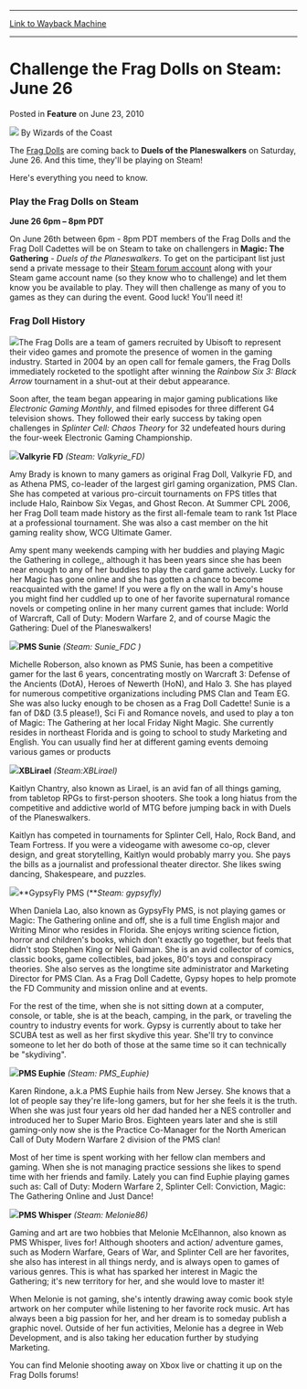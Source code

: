 
---
[Link to Wayback Machine](https://web.archive.org/web/20211209145559/https://magic.wizards.com/en/articles/archive/feature/challenge-frag-dolls-steam-june-26-2010-06-23)

[_metadata_:wayback_url]:- "https://magic.wizards.com/en/articles/archive/feature/challenge-frag-dolls-steam-june-26-2010-06-23"
[_metadata_:wayback_raw_url]:- "https://web.archive.org/web/20211209145559id_/https://magic.wizards.com/en/articles/archive/feature/challenge-frag-dolls-steam-june-26-2010-06-23"
[_metadata_:wayback_capture_timestamp]:- "2021-12-09 14:55:59+00:00"
[_metadata_:publish_date]:- "2010-06-23"
[_metadata_:description]:- "The Frag Dolls are coming back to Duels of the Planeswalkers on Saturday, June 26. And this time, they'll be playing on Steam!Here's everything you need to know.Play the Frag Dolls on Steam June 26 6pm – 8pm PDTOn June 26th between 6pm - 8pm PDT members of the Frag Dolls and the Frag Doll Cadettes will be on Steam to take on challengers in Magic: The Gathering - Duels of the"
[_metadata_:generator]:- "Drupal 7 (http://drupal.org)"
---


Challenge the Frag Dolls on Steam: June 26
==========================================



 Posted in **Feature**
 on June 23, 2010 






![](https://media.magic.wizards.com/styles/auth_small/public/images/person/wizards_author.jpg)
By Wizards of the Coast











The [Frag Dolls](http://www.fragdolls.com/) are coming back to **Duels of the Planeswalkers** on Saturday, June 26. And this time, they'll be playing on Steam!

Here's everything you need to know.

### Play the Frag Dolls on Steam


**June 26 6pm – 8pm PDT**

On June 26th between 6pm - 8pm PDT members of the Frag Dolls and the Frag Doll Cadettes will be on Steam to take on challengers in **Magic: The Gathering** - *Duels of the Planeswalkers*. To get on the participant list just send a private message to their [Steam forum account](http://forums.steampowered.com/forums/private.php?do=newpm&u=783031) along with your Steam game account name (so they know who to challenge) and let them know you be available to play. They will then challenge as many of you to games as they can during the event. Good luck! You'll need it!


### Frag Doll History

[![](https://media.magic.wizards.com/image_legacy_migration/mtg/images/daily/arcana/448_FragDolls.jpg)](http://www.fragdolls.com/)The Frag Dolls are a team of gamers recruited by Ubisoft to represent their video games and promote the presence of women in the gaming industry. Started in 2004 by an open call for female gamers, the Frag Dolls immediately rocketed to the spotlight after winning the *Rainbow Six 3: Black Arrow* tournament in a shut-out at their debut appearance. 

Soon after, the team began appearing in major gaming publications like *Electronic Gaming Monthly*, and filmed episodes for three different G4 television shows. They followed their early success by taking open challenges in *Splinter Cell: Chaos Theory* for 32 undefeated hours during the four-week Electronic Gaming Championship. 

![](https://media.magic.wizards.com/image_legacy_migration/mtg/images/daily/events/fdf_1.jpg)**Valkyrie FD** *(Steam: Valkyrie\_FD)*

Amy Brady is known to many gamers as original Frag Doll, Valkyrie FD, and as Athena PMS, co-leader of the largest girl gaming organization, PMS Clan. She has competed at various pro-circuit tournaments on FPS titles that include Halo, Rainbow Six Vegas, and Ghost Recon. At Summer CPL 2006, her Frag Doll team made history as the first all-female team to rank 1st Place at a professional tournament. She was also a cast member on the hit gaming reality show, WCG Ultimate Gamer.

Amy spent many weekends camping with her buddies and playing Magic the Gathering in college,, although it has been years since she has been near enough to any of her buddies to play the card game actively. Lucky for her Magic has gone online and she has gotten a chance to become reacquainted with the game! If you were a fly on the wall in Amy's house you might find her cuddled up to one of her favorite supernatural romance novels or competing online in her many current games that include: World of Warcraft, Call of Duty: Modern Warfare 2, and of course Magic the Gathering: Duel of the Planeswalkers!

![](https://media.magic.wizards.com/image_legacy_migration/mtg/images/daily/events/fdf_2.jpg)**PMS Sunie** *(Steam: Sunie\_FDC )*

Michelle Roberson, also known as PMS Sunie, has been a competitive gamer for the last 6 years, concentrating mostly on Warcraft 3: Defense of the Ancients (DotA), Heroes of Newerth (HoN), and Halo 3. She has played for numerous competitive organizations including PMS Clan and Team EG. She was also lucky enough to be chosen as a Frag Doll Cadette! Sunie is a fan of D&D (3.5 please!), Sci Fi and Romance novels, and used to play a ton of Magic: The Gathering at her local Friday Night Magic. She currently resides in northeast Florida and is going to school to study Marketing and English. You can usually find her at different gaming events demoing various games or products

![](https://media.magic.wizards.com/image_legacy_migration/mtg/images/daily/events/fdf_3.jpg)**XBLirael** *(Steam:XBLirael)*


Kaitlyn Chantry, also known as Lirael, is an avid fan of all things gaming, from tabletop RPGs to first-person shooters. She took a long hiatus from the competitive and addictive world of MTG before jumping back in with Duels of the Planeswalkers. 

Kaitlyn has competed in tournaments for Splinter Cell, Halo, Rock Band, and Team Fortress. If you were a videogame with awesome co-op, clever design, and great storytelling, Kaitlyn would probably marry you. She pays the bills as a journalist and professional theater director. She likes swing dancing, Shakespeare, and puzzles.

![](https://media.magic.wizards.com/image_legacy_migration/mtg/images/daily/events/fdf_4.jpg)**GypsyFly PMS (***Steam: gypsyfly)*

When Daniela Lao, also known as GypsyFly PMS, is not playing games or Magic: The Gathering online and off, she is a full time English major and Writing Minor who resides in Florida. She enjoys writing science fiction, horror and children's books, which don't exactly go together, but feels that didn't stop Stephen King or Neil Gaiman. She is an avid collector of comics, classic books, game collectibles, bad jokes, 80's toys and conspiracy theories. She also serves as the longtime site administrator and Marketing Director for PMS Clan. As a Frag Doll Cadette, Gypsy hopes to help promote the FD Community and mission online and at events. 

For the rest of the time, when she is not sitting down at a computer, console, or table, she is at the beach, camping, in the park, or traveling the country to industry events for work. Gypsy is currently about to take her SCUBA test as well as her first skydive this year. She'll try to convince someone to let her do both of those at the same time so it can technically be "skydiving". 

![](https://media.magic.wizards.com/image_legacy_migration/mtg/images/daily/events/fdf_5.jpg)**PMS Euphie** *(Steam: PMS\_Euphie)*

Karen Rindone, a.k.a PMS Euphie hails from New Jersey. She knows that a lot of people say they're life-long gamers, but for her she feels it is the truth. When she was just four years old her dad handed her a NES controller and introduced her to Super Mario Bros. Eighteen years later and she is still gaming-only now she is the Practice Co-Manager for the North American Call of Duty Modern Warfare 2 division of the PMS clan! 

Most of her time is spent working with her fellow clan members and gaming. When she is not managing practice sessions she likes to spend time with her friends and family. Lately you can find Euphie playing games such as: Call of Duty: Modern Warfare 2, Splinter Cell: Conviction, Magic: The Gathering Online and Just Dance!

![](https://media.magic.wizards.com/image_legacy_migration/mtg/images/daily/events/fdf_6.jpg)**PMS Whisper** *(Steam: Melonie86)*

Gaming and art are two hobbies that Melonie McElhannon, also known as PMS Whisper, lives for! Although shooters and action/ adventure games, such as Modern Warfare, Gears of War, and Splinter Cell are her favorites, she also has interest in all things nerdy, and is always open to games of various genres. This is what has sparked her interest in Magic the Gathering; it's new territory for her, and she would love to master it!

When Melonie is not gaming, she's intently drawing away comic book style artwork on her computer while listening to her favorite rock music. Art has always been a big passion for her, and her dream is to someday publish a graphic novel. Outside of her fun activities, Melonie has a degree in Web Development, and is also taking her education further by studying Marketing. 

You can find Melonie shooting away on Xbox live or chatting it up on the Frag Dolls forums!








